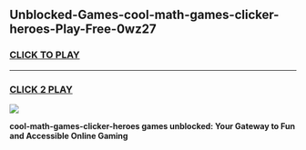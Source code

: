 
## Unblocked-Games-cool-math-games-clicker-heroes-Play-Free-0wz27
<h3>
<a href="https://premium76.site?title=cool-math-games-clicker-heroes&ref=24M">CLICK TO PLAY</a></h3>
<hr>

<h3>
<a href="https://premium76.site?title=cool-math-games-clicker-heroes&ref=24M">CLICK 2 PLAY</a>
  
</h3>

<a href="https://premium76.site?title=cool-math-games-clicker-heroes&ref=24M"><img src="https://clearcache.store/games.png"></a>


**cool-math-games-clicker-heroes games unblocked: Your Gateway to Fun and Accessible Online Gaming**
